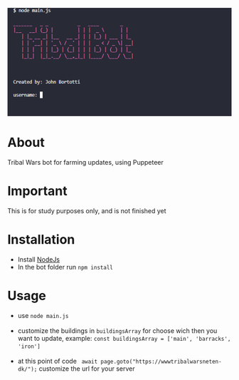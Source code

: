 ![bot](printscreen.png)

# About
Tribal Wars bot for farming updates, using Puppeteer

# Important

This is for study purposes only, and is not finished yet

# Installation

* Install [NodeJs](https://nodejs.org/en/) <br>
* In the bot folder run `npm install`


# Usage
* use `node main.js`
<br><br>
* customize the buildings in `buildingsArray` for choose wich then you want to update, example: `const buildingsArray = ['main', 'barracks', 'iron']`
<br><br>
* at this point of code ` await page.goto("https://wwwtribalwarsneten-dk/");` customize the url for your server

